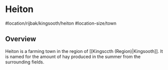 # Heiton
#location/rijbak/kingsooth/heiton #location-size/town

## Overview
Heiton is a farming town in the region of [[Kingsccth (Region)|Kingsooth]]. It is named for the amount of hay produced in the summer from the surrounding fields.
